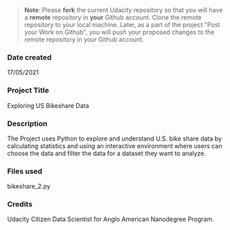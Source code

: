 >**Note**: Please **fork** the current Udacity repository so that you will have a **remote** repository in **your** Github account. Clone the remote repository to your local machine. Later, as a part of the project "Post your Work on Github", you will push your proposed changes to the remote repository in your Github account.

### Date created
17/05/2021

### Project Title
Exploring US Bikeshare Data

### Description
The Project uses Python to explore and understand U.S. bike share data by calculating statistics and using an interactive environment where users can choose the data and filter the data for a dataset they want to analyze.

### Files used
bikeshare_2.py

### Credits
Udacity Citizen Data Scientist for Anglo American Nanodegree Program.
